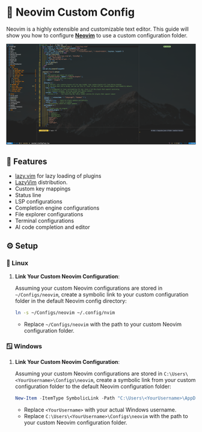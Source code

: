 # 📝 Neovim Custom Config

Neovim is a highly extensible and customizable text editor. This guide will show you how to configure [**Neovim**](https://github.com/neovim/neovim) to use a custom configuration folder.

![neovim screenshot](./screenshot.png)

## 🌟 Features
- [lazy.vim](https://github.com/folke/lazy.nvim) for lazy loading of plugins
- [LazyVim](https://github.com/LazyVim/LazyVim) distribution.
- Custom key mappings
- Status line
- LSP configurations
- Completion engine configurations
- File explorer configurations
- Terminal configurations
- AI code completion and editor

## ⚙️ Setup

### 🐧 Linux

1. **Link Your Custom Neovim Configuration**:

   Assuming your custom Neovim configurations are stored in `~/Configs/neovim`, create a symbolic link to your custom configuration folder in the default Neovim config directory:

   ```bash
   ln -s ~/Configs/neovim ~/.config/nvim
   ```
   
   - Replace `~/Configs/neovim` with the path to your custom Neovim configuration folder.

### 🪟 Windows

1. **Link Your Custom Neovim Configuration**:

   Assuming your custom Neovim configurations are stored in `C:\Users\<YourUsername>\Configs\neovim`, create a symbolic link from your custom configuration folder to the default Neovim configuration folder:

   ```powershell
   New-Item -ItemType SymbolicLink -Path "C:\Users\<YourUsername>\AppData\Local\nvim" -Target "C:\Users\<YourUsername>\Configs\neovim"
   ```
   
   - Replace `<YourUsername>` with your actual Windows username.
   - Replace `C:\Users\<YourUsername>\Configs\neovim` with the path to your custom Neovim configuration folder.
